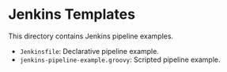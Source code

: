 # Jenkins Templates

This directory contains Jenkins pipeline examples.

- `Jenkinsfile`: Declarative pipeline example.
- `jenkins-pipeline-example.groovy`: Scripted pipeline example.